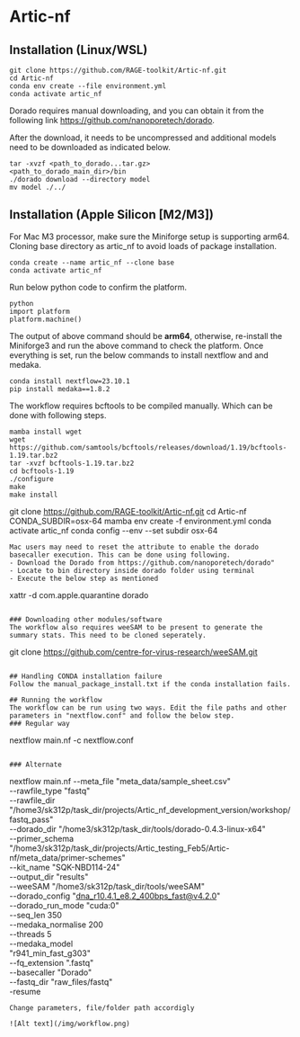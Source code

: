 # Artic-nf
## Installation (Linux/WSL)
```
git clone https://github.com/RAGE-toolkit/Artic-nf.git
cd Artic-nf
conda env create --file environment.yml
conda activate artic_nf
```
Dorado requires manual downloading, and you can obtain it from the following link
https://github.com/nanoporetech/dorado.

After the download, it needs to be uncompressed and additional models need to be downloaded as indicated below.
```
tar -xvzf <path_to_dorado...tar.gz>
<path_to_dorado_main_dir>/bin
./dorado download --directory model
mv model ./../
```


## Installation (Apple Silicon [M2/M3])

For Mac M3 processor, make sure the Miniforge setup is supporting arm64. Cloning base directory as artic_nf to avoid loads of package installation.

```
conda create --name artic_nf --clone base
conda activate artic_nf
```

Run below python code to confirm the platform. 

```
python
import platform
platform.machine()
```

The output of above command should be **arm64**, otherwise, re-install the Miniforge3 and run the above command to check the platform.
Once everything is set, run the below commands to install nextflow and and medaka.
```
conda install nextflow=23.10.1
pip install medaka==1.8.2
```

The workflow requires bcftools to be compiled manually. Which can be done with following steps.

```
mamba install wget
wget https://github.com/samtools/bcftools/releases/download/1.19/bcftools-1.19.tar.bz2
tar -xvzf bcftools-1.19.tar.bz2
cd bcftools-1.19
./configure
make
make install
```

git clone https://github.com/RAGE-toolkit/Artic-nf.git
cd Artic-nf
CONDA_SUBDIR=osx-64 mamba env create -f environment.yml
conda activate artic_nf
conda config --env --set subdir osx-64
```
Mac users may need to reset the attribute to enable the dorado basecaller execution. This can be done using following.
- Download the Dorado from https://github.com/nanoporetech/dorado"
- Locate to bin directory inside dorado folder using terminal
- Execute the below step as mentioned
```
xattr -d com.apple.quarantine dorado
```

### Downloading other modules/software
The workflow also requires weeSAM to be present to generate the summary stats. This need to be cloned seperately.
```
git clone https://github.com/centre-for-virus-research/weeSAM.git
```

## Handling CONDA installation failure
Follow the manual_package_install.txt if the conda installation fails.

## Running the workflow
The workflow can be run using two ways. Edit the file paths and other parameters in "nextflow.conf" and follow the below step. 
### Regular way
```
 nextflow main.nf -c nextflow.conf
```

### Alternate
```
nextflow main.nf --meta_file "meta_data/sample_sheet.csv" \
--rawfile_type "fastq" \
--rawfile_dir "/home3/sk312p/task_dir/projects/Artic_nf_development_version/workshop/fastq_pass" \
--dorado_dir "/home3/sk312p/task_dir/tools/dorado-0.4.3-linux-x64" \
--primer_schema "/home3/sk312p/task_dir/projects/Artic_testing_Feb5/Artic-nf/meta_data/primer-schemes" \
--kit_name "SQK-NBD114-24" \
--output_dir "results" \
--weeSAM "/home3/sk312p/task_dir/tools/weeSAM" \
--dorado_config "dna_r10.4.1_e8.2_400bps_fast@v4.2.0" \
--dorado_run_mode "cuda:0" \
--seq_len 350 \
--medaka_normalise 200 \
--threads 5 \
--medaka_model \
"r941_min_fast_g303" \
--fq_extension ".fastq" \
--basecaller "Dorado" \
--fastq_dir "raw_files/fastq" \
-resume
```
Change parameters, file/folder path accordigly 

![Alt text](/img/workflow.png)
